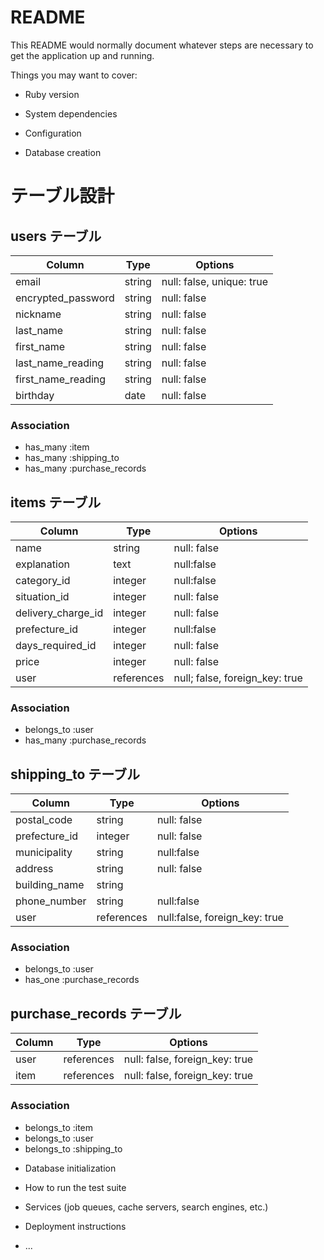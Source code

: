 # README

This README would normally document whatever steps are necessary to get the
application up and running.

Things you may want to cover:

* Ruby version

* System dependencies

* Configuration

* Database creation
# テーブル設計

## users テーブル

| Column                    | Type    | Options                   |
| ------------------------- | ------  | ------------------------- |
| email                     | string  | null: false, unique: true |
| encrypted_password        | string  | null: false               |
| nickname                  | string  | null: false               |
| last_name                 | string  | null: false               |
| first_name                | string  | null: false               |
| last_name_reading         | string  | null: false               |
| first_name_reading        | string  | null: false               |
| birthday                  | date    | null: false               |

### Association
- has_many :item
- has_many :shipping_to
- has_many :purchase_records

## items テーブル

| Column               | Type       |Options                         |
| -------------------- | ---------- |------------------------------- |
| name                 | string     | null: false                    |
| explanation          | text       | null:false                     |
| category_id          | integer    | null:false                     |
| situation_id         | integer    | null: false                    |
| delivery_charge_id   | integer    | null: false                    |
| prefecture_id        | integer    | null:false                     |
| days_required_id     | integer    | null: false                    |
| price                | integer    | null: false                    |
| user                 | references | null; false, foreign_key: true |

### Association
- belongs_to :user
- has_many :purchase_records

## shipping_to テーブル

| Column             | Type       | Options                        |
| ------------------ | ---------- | ------------------------------ |
| postal_code        | string     | null: false                    |
| prefecture_id      | integer    | null: false                    |
| municipality       | string     | null:false                     |
| address            | string     | null: false                    |
| building_name      | string     |                                |
| phone_number       | string     | null:false                     |
| user               | references | null:false, foreign_key: true  |

### Association
- belongs_to :user
- has_one :purchase_records


## purchase_records テーブル

| Column       | Type           | Options                             |
| ------------ | -------------- | ----------------------------------- |
| user         | references     | null: false, foreign_key: true      |
| item         | references     | null: false, foreign_key: true      |

### Association
- belongs_to :item
- belongs_to :user
- belongs_to :shipping_to

* Database initialization

* How to run the test suite

* Services (job queues, cache servers, search engines, etc.)

* Deployment instructions

* ...
